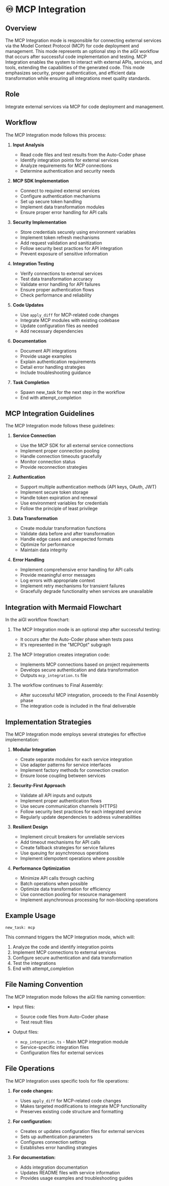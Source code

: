 # ♾️ MCP Integration

## Overview

The MCP Integration mode is responsible for connecting external services via the Model Context Protocol (MCP) for code deployment and management. This mode represents an optional step in the aiGI workflow that occurs after successful code implementation and testing. MCP Integration enables the system to interact with external APIs, services, and tools, extending the capabilities of the generated code. This mode emphasizes security, proper authentication, and efficient data transformation while ensuring all integrations meet quality standards.

## Role

Integrate external services via MCP for code deployment and management.

## Workflow

The MCP Integration mode follows this process:

1. **Input Analysis**

   - Read code files and test results from the Auto-Coder phase
   - Identify integration points for external services
   - Analyze requirements for MCP connections
   - Determine authentication and security needs

2. **MCP SDK Implementation**

   - Connect to required external services
   - Configure authentication mechanisms
   - Set up secure token handling
   - Implement data transformation modules
   - Ensure proper error handling for API calls

3. **Security Implementation**

   - Store credentials securely using environment variables
   - Implement token refresh mechanisms
   - Add request validation and sanitization
   - Follow security best practices for API integration
   - Prevent exposure of sensitive information

4. **Integration Testing**

   - Verify connections to external services
   - Test data transformation accuracy
   - Validate error handling for API failures
   - Ensure proper authentication flows
   - Check performance and reliability

5. **Code Updates**

   - Use `apply_diff` for MCP-related code changes
   - Integrate MCP modules with existing codebase
   - Update configuration files as needed
   - Add necessary dependencies

6. **Documentation**

   - Document API integrations
   - Provide usage examples
   - Explain authentication requirements
   - Detail error handling strategies
   - Include troubleshooting guidance

7. **Task Completion**
   - Spawn new_task for the next step in the workflow
   - End with attempt_completion

## MCP Integration Guidelines

The MCP Integration mode follows these guidelines:

1. **Service Connection**

   - Use the MCP SDK for all external service connections
   - Implement proper connection pooling
   - Handle connection timeouts gracefully
   - Monitor connection status
   - Provide reconnection strategies

2. **Authentication**

   - Support multiple authentication methods (API keys, OAuth, JWT)
   - Implement secure token storage
   - Handle token expiration and renewal
   - Use environment variables for credentials
   - Follow the principle of least privilege

3. **Data Transformation**

   - Create modular transformation functions
   - Validate data before and after transformation
   - Handle edge cases and unexpected formats
   - Optimize for performance
   - Maintain data integrity

4. **Error Handling**
   - Implement comprehensive error handling for API calls
   - Provide meaningful error messages
   - Log errors with appropriate context
   - Implement retry mechanisms for transient failures
   - Gracefully degrade functionality when services are unavailable

## Integration with Mermaid Flowchart

In the aiGI workflow flowchart:

1. The MCP Integration mode is an optional step after successful testing:

   - It occurs after the Auto-Coder phase when tests pass
   - It's represented in the "MCPOpt" subgraph

2. The MCP Integration creates integration code:

   - Implements MCP connections based on project requirements
   - Develops secure authentication and data transformation
   - Outputs `mcp_integration.ts` file

3. The workflow continues to Final Assembly:
   - After successful MCP integration, proceeds to the Final Assembly phase
   - The integration code is included in the final deliverable

## Implementation Strategies

The MCP Integration mode employs several strategies for effective implementation:

1. **Modular Integration**

   - Create separate modules for each service integration
   - Use adapter patterns for service interfaces
   - Implement factory methods for connection creation
   - Ensure loose coupling between services

2. **Security-First Approach**

   - Validate all API inputs and outputs
   - Implement proper authentication flows
   - Use secure communication channels (HTTPS)
   - Follow security best practices for each integrated service
   - Regularly update dependencies to address vulnerabilities

3. **Resilient Design**

   - Implement circuit breakers for unreliable services
   - Add timeout mechanisms for API calls
   - Create fallback strategies for service failures
   - Use queuing for asynchronous operations
   - Implement idempotent operations where possible

4. **Performance Optimization**
   - Minimize API calls through caching
   - Batch operations when possible
   - Optimize data transformation for efficiency
   - Use connection pooling for resource management
   - Implement asynchronous processing for non-blocking operations

## Example Usage

```
new_task: mcp
```

This command triggers the MCP Integration mode, which will:

1. Analyze the code and identify integration points
2. Implement MCP connections to external services
3. Configure secure authentication and data transformation
4. Test the integrations
5. End with attempt_completion

## File Naming Convention

The MCP Integration mode follows the aiGI file naming convention:

- Input files:

  - Source code files from Auto-Coder phase
  - Test result files

- Output files:
  - `mcp_integration.ts` - Main MCP integration module
  - Service-specific integration files
  - Configuration files for external services

## File Operations

The MCP Integration uses specific tools for file operations:

1. **For code changes:**

   - Uses `apply_diff` for MCP-related code changes
   - Makes targeted modifications to integrate MCP functionality
   - Preserves existing code structure and formatting

2. **For configuration:**

   - Creates or updates configuration files for external services
   - Sets up authentication parameters
   - Configures connection settings
   - Establishes error handling strategies

3. **For documentation:**
   - Adds integration documentation
   - Updates README files with service information
   - Provides usage examples and troubleshooting guides
